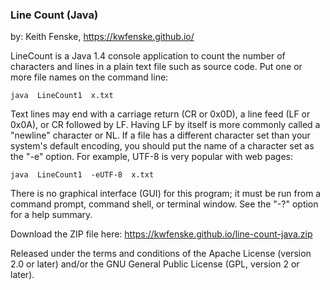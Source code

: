 
### Line Count (Java)

by: Keith Fenske, https://kwfenske.github.io/

LineCount is a Java 1.4 console application to count the number of characters
and lines in a plain text file such as source code. Put one or more file names
on the command line:

	java  LineCount1  x.txt

Text lines may end with a carriage return (CR or 0x0D), a line feed (LF or
0x0A), or CR followed by LF. Having LF by itself is more commonly called a
"newline" character or NL. If a file has a different character set than your
system's default encoding, you should put the name of a character set as the
"-e" option. For example, UTF-8 is very popular with web pages:

	java  LineCount1  -eUTF-8  x.txt

There is no graphical interface (GUI) for this program; it must be run from a
command prompt, command shell, or terminal window. See the "-?" option for a
help summary.

Download the ZIP file here: https://kwfenske.github.io/line-count-java.zip

Released under the terms and conditions of the Apache License (version 2.0 or
later) and/or the GNU General Public License (GPL, version 2 or later).

